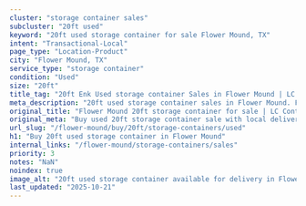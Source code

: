 ```yaml
---
cluster: "storage container sales"
subcluster: "20ft used"
keyword: "20ft used storage container for sale Flower Mound, TX"
intent: "Transactional-Local"
page_type: "Location-Product"
city: "Flower Mound, TX"
service_type: "storage container"
condition: "Used"
size: "20ft"
title_tag: "20ft Enk Used storage container Sales in Flower Mound | LC Container"
meta_description: "20ft used storage container sales in Flower Mound. Fast delivery, competitive pricing. Serving storage containers area. Quote ID: 5J3. Call (214) 524-4168 for your free quote today."
original_title: "Flower Mound 20ft storage container for sale | LC Container"
original_meta: "Buy used 20ft storage container sale with local delivery in Flower Mound, TX. LC Container — local Since 2003. Request a fast quote today."
url_slug: "/flower-mound/buy/20ft/storage-containers/used"
h1: "Buy 20ft used storage container in Flower Mound"
internal_links: "/flower-mound/storage-containers/sales"
priority: 3
notes: "NaN"
noindex: true
image_alt: "20ft used storage container available for delivery in Flower Mound"
last_updated: "2025-10-21"
---
```


<!-- TODO: Add unique city/inventory copy, images, and internal links here. -->
